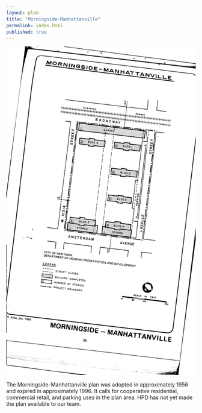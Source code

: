 ```yaml
---
layout: plan
title: "Morningside-Manhattanville"
permalink: index.html
published: true
---
```


![Morningside-Manhattanville in the Atlas of Urban Renewal](Morningside-Manhattanville.jpg)

The Morningside-Manhattanville plan was adopted in approximately 1956 and expired in approximately 1996. It calls for cooperative residential, commercial retail, and parking uses in the plan area. HPD has not yet made the plan available to our team.